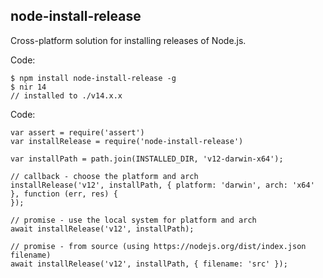 ## node-install-release

Cross-platform solution for installing releases of Node.js.

Code:

```
$ npm install node-install-release -g
$ nir 14
// installed to ./v14.x.x
```

Code:

```
var assert = require('assert')
var installRelease = require('node-install-release')

var installPath = path.join(INSTALLED_DIR, 'v12-darwin-x64');

// callback - choose the platform and arch
installRelease('v12', installPath, { platform: 'darwin', arch: 'x64' }, function (err, res) {
});

// promise - use the local system for platform and arch
await installRelease('v12', installPath);

// promise - from source (using https://nodejs.org/dist/index.json filename)
await installRelease('v12', installPath, { filename: 'src' });
```
